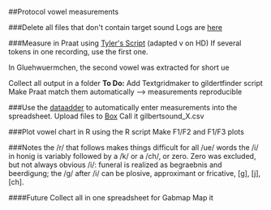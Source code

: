 ##Protocol vowel measurements

###Delete all files that don't contain target sound
Logs are [here](www.utexas.edu)

###Measure in Praat using [Tyler's Script](http://lingtools.uoregon.edu/scripts/vowel_capture_aug09.praat) (adapted v on HD)
If several tokens in one recording, use the first one. 

In Gluehwuermchen, the second vowel was extracted for short ue



Collect all output in a folder
**To Do:**
Add Textgridmaker to gildertfinder script
Make Praat match them automatically
--> measurements reproducible


###Use the [dataadder](https://raw.githubusercontent.com/patrickschu/tgdp/master/summer16/gilberttools/dataadder_0717.py) to automatically enter measurements into the spreadsheet.
Upload files to [Box](https://utexas.box.com/s/avmuz7tr96lckzwu9xoogvbnh7x6ae0u)
Call it gilbertsound_X.csv

###Plot vowel chart in R using the R script
Make F1/F2 and F1/F3 plots


###Notes
the /r/ that follows makes things difficult for all /ue/ words
the /i/ in honig is variably followed by a /k/ or a /ch/, or zero. Zero was excluded, but not always obvious
/i/: funeral is realized as begraebnis and beerdigung; the /g/ after /i/ can be plosive, approximant or fricative, [g], [j], [ch]. 

####Future
Collect all in one spreadsheet for Gabmap
Map it